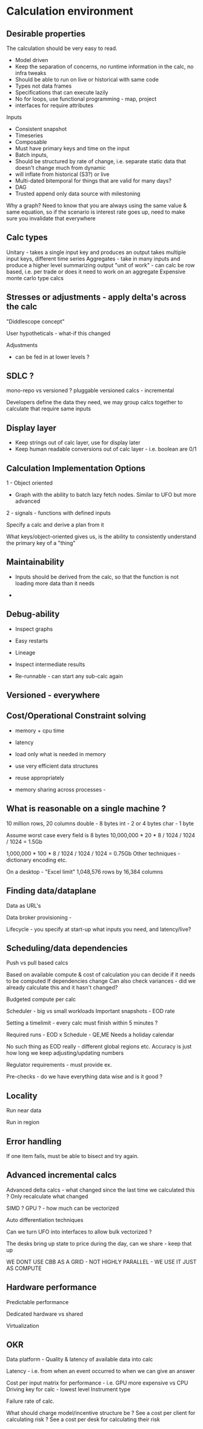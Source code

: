 # Calculation environment

## Desirable properties

The calculation should be very easy to read. 
- Model driven
- Keep the separation of concerns, no runtime information in the calc, no infra tweaks
- Should be able to run on live or historical with same code
- Types not data frames
- Specifications that can execute lazily
- No for loops, use functional programming - map, project
- interfaces for require attributes

Inputs
- Consistent snapshot
- Timeseries
- Composable
- Must have primary keys and time on the input 
- Batch inputs, 
- Should be structured by rate of change, i.e. separate static data that doesn't change much from dynamic
- will inflate from historical (S3?) or live
- Multi-dated bitemporal for things that are valid for many days?
- DAG
- Trusted append only data source with milestoning

Why a graph?
Need to know that you are always using the same value & same equation, so if the scenario is interest rate goes up, need to make sure you invalidate that everywhere

## Calc types
Unitary - takes a single input key and produces an output
takes multiple input keys, different time series
Aggregates - take in many inputs and produce a higher level summarizing output
"unit of work" - can calc be row based, i.e. per trade or does it need to work on an aggregate
Expensive monte carlo type calcs


## Stresses or adjustments - apply delta's across the calc
"Diddlescope concept"

User hypotheticals - what-if this changed

Adjustments
- can be fed in at lower levels ?

## SDLC ? 
mono-repo vs versioned ?
pluggable versioned calcs - incremental

Developers define the data they need, we may group calcs together to calculate that require same inputs

## Display layer
- Keep strings out of calc layer, use for display later
- Keep human readable conversions out of calc layer - i.e. boolean are 0/1


## Calculation Implementation Options

1 - Object oriented 
- Graph with the ability to batch lazy fetch nodes. Similar to UFO but more advanced

2 - signals - functions with defined inputs

Specify a calc and derive a plan from it

What keys/object-oriented gives us, is the ability to consistently understand the primary key of a "thing"


## Maintainability

- Inputs should be derived from the calc, so that the function is not loading more data than it needs

- 

## Debug-ability
 - Inspect graphs
 - Easy restarts
 - Lineage
 - Inspect intermediate results

 - Re-runnable - can start any sub-calc again

## Versioned - everywhere


## Cost/Operational Constraint solving

- memory + cpu time
- latency

- load only what is needed in memory
- use very efficient data structures
- reuse appropriately
- memory sharing across processes - 


## What is reasonable on a single machine ?

10 million rows, 20 columns
double - 8 bytes
int - 2 or 4 bytes
char - 1 byte

Assume worst case every field is 8 bytes
10,000,000 * 20 * 8 / 1024 / 1024 / 1024 = 1.5Gb

1,000,000 * 100 * 8 / 1024 / 1024 / 1024 = 0.75Gb
Other techniques - dictionary encoding etc.

On a desktop - "Excel limit"
1,048,576 rows by 16,384 columns


## Finding data/dataplane
Data as URL's

Data broker provisioning - 

Lifecycle - you specify at start-up what inputs you need, and latency/live?


## Scheduling/data dependencies

Push vs pull based calcs

Based on available compute & cost of calculation you can decide if it needs to be computed
If dependencies change
Can also check variances - did we already calculate this and it hasn't changed?

Budgeted compute per calc

Scheduler - big vs small workloads
Important snapshots - EOD  rate

Setting a timelimit - every calc must finish within 5 minutes ?


Required runs - EOD x 
Schedule - QE,ME
Needs a holiday calendar

No such thing as EOD really - different global regions etc. 
Accuracy is just how long we keep adjusting/updating numbers

Regulator requirements - must provide ex. 

Pre-checks - do we have everything data wise and is it good ?


## Locality

Run near data

Run in region

## Error handling
If one item fails, must be able to bisect and try again.

## Advanced incremental calcs

Advanced delta calcs - what changed since the last time we calculated this ?
Only recalculate what changed

SIMD ? GPU ? - how much can be vectorized

Auto differentiation techniques


Can we turn UFO into interfaces to allow bulk vectorized ?

The desks bring up state to price during the day, can we share - keep that up

WE DONT USE CBB AS A GRID - NOT HIGHLY PARALLEL - WE USE IT JUST AS COMPUTE

## Hardware performance

Predictable performance

Dedicated hardware vs shared

Virtualization

## OKR

Data platform - Quality & latency of available data into calc

Latency - i.e. from when an event occurred to when we can give an answer



Cost per input matrix for performance - i.e. GPU more expensive vs CPU
Driving key for calc - lowest level 
Instrument type

Failure rate of calc. 

What should charge model/incentive structure be ? 
See a cost per client for calculating risk ? See a cost per desk for calculating their risk










